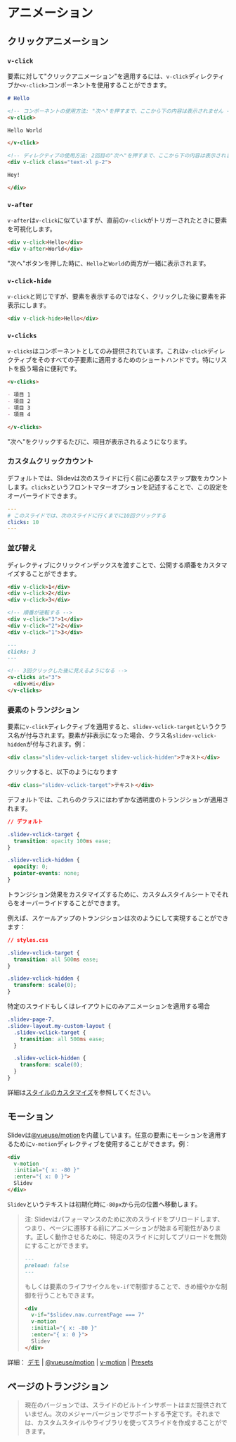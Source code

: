 # アニメーション

## クリックアニメーション

### `v-click`

要素に対して"クリックアニメーション"を適用するには、`v-click`ディレクティブか`<v-click>`コンポーネントを使用することができます。

```md
# Hello

<!-- コンポーネントの使用方法: "次へ"を押すまで、ここから下の内容は表示されません -->
<v-click>

Hello World

</v-click>

<!-- ディレクティブの使用方法: 2回目の"次へ"を押すまで、ここから下の内容は表示されません -->
<div v-click class="text-xl p-2">

Hey!

</div>
```

### `v-after`

`v-after`は`v-click`に似ていますが、直前の`v-click`がトリガーされたときに要素を可視化します。

```md
<div v-click>Hello</div>
<div v-after>World</div>
```

"次へ"ボタンを押した時に、`Hello`と`World`の両方が一緒に表示されます。 

### `v-click-hide`

`v-click`と同じですが、要素を表示するのではなく、クリックした後に要素を非表示にします。

```md
<div v-click-hide>Hello</div>
```

### `v-clicks`

`v-clicks`はコンポーネントとしてのみ提供されています。これは`v-click`ディレクティブをそのすべての子要素に適用するためのショートハンドです。特にリストを扱う場合に便利です。

```md
<v-clicks>

- 項目 1
- 項目 2
- 項目 3
- 項目 4

</v-clicks>
```

"次へ"をクリックするたびに、項目が表示されるようになります。

### カスタムクリックカウント

デフォルトでは、Slidevは次のスライドに行く前に必要なステップ数をカウントします。`clicks`というフロントマターオプションを記述することで、この設定をオーバーライドできます。

```yaml
---
# このスライドでは、次のスライドに行くまでに10回クリックする
clicks: 10
---
```

### 並び替え

ディレクティブにクリックインデックスを渡すことで、公開する順番をカスタマイズすることができます。

```md
<div v-click>1</div>
<div v-click>2</div>
<div v-click>3</div>
```

```md
<!-- 順番が逆転する -->
<div v-click="3">1</div>
<div v-click="2">2</div>
<div v-click="1">3</div>
```

```md
---
clicks: 3
---

<!-- 3回クリックした後に見えるようになる -->
<v-clicks at="3">
  <div>Hi</div>
</v-clicks>
```

### 要素のトランジション

要素に`v-click`ディレクティブを適用すると、`slidev-vclick-target`というクラス名が付与されます。要素が非表示になった場合、クラス名`slidev-vclick-hidden`が付与されます。例：

```html
<div class="slidev-vclick-target slidev-vclick-hidden">テキスト</div>
```

クリックすると、以下のようになります

```html
<div class="slidev-vclick-target">テキスト</div>
```

デフォルトでは、これらのクラスにはわずかな透明度のトランジションが適用されます。

```css
// デフォルト

.slidev-vclick-target {
  transition: opacity 100ms ease;
}

.slidev-vclick-hidden {
  opacity: 0;
  pointer-events: none;
}
```

トランジション効果をカスタマイズするために、カスタムスタイルシートでそれらをオーバーライドすることができます。

例えば、スケールアップのトランジションは次のようにして実現することができます：

```css
// styles.css

.slidev-vclick-target {
  transition: all 500ms ease;
}

.slidev-vclick-hidden {
  transform: scale(0);
}
```

特定のスライドもしくはレイアウトにのみアニメーションを適用する場合

```scss
.slidev-page-7,
.slidev-layout.my-custom-layout {
  .slidev-vclick-target {
    transition: all 500ms ease;
  }

  .slidev-vclick-hidden {
    transform: scale(0);
  }
}
```

詳細は[スタイルのカスタマイズ](/custom/directory-structure#スタイル)を参照してください。

## モーション

Slidevは[@vueuse/motion](https://motion.vueuse.org/)を内蔵しています。任意の要素にモーションを適用するために`v-motion`ディレクティブを使用することができます。例：

```html
<div
  v-motion
  :initial="{ x: -80 }"
  :enter="{ x: 0 }">
  Slidev
</div>
```

`Slidev`というテキストは初期化時に`-80px`から元の位置へ移動します。

> 注: Slidevはパフォーマンスのために次のスライドをプリロードします、つまり、ページに遷移する前にアニメーションが始まる可能性があります。正しく動作させるために、特定のスライドに対してプリロードを無効にすることができます。
>
> ```md
> ---
> preload: false
> ---
> ```
>
> もしくは要素のライフサイクルを`v-if`で制御することで、きめ細やかな制御を行うこともできます。
>
> ```html
> <div
>   v-if="$slidev.nav.currentPage === 7"
>   v-motion
>   :initial="{ x: -80 }"
>   :enter="{ x: 0 }">
>   Slidev
> </div>
> ```

詳細： [デモ](https://sli.dev/demo/starter/7) | [@vueuse/motion](https://motion.vueuse.org/) | [v-motion](https://motion.vueuse.org/directive-usage.html) | [Presets](https://motion.vueuse.org/presets.html)

## ページのトランジション

> 現在のバージョンでは、スライドのビルトインサポートはまだ提供されていません。次のメジャーバージョンでサポートする予定です。それまでは、カスタムスタイルやライブラリを使ってスライドを作成することができます。
